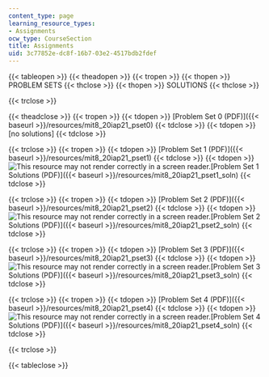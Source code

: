 ```yaml
---
content_type: page
learning_resource_types:
- Assignments
ocw_type: CourseSection
title: Assignments
uid: 3c77852e-dc8f-16b7-03e2-4517bdb2fdef
---
```


{{< tableopen >}}
{{< theadopen >}}
{{< tropen >}}
{{< thopen >}}
PROBLEM SETS
{{< thclose >}}
{{< thopen >}}
SOLUTIONS
{{< thclose >}}

{{< trclose >}}

{{< theadclose >}}
{{< tropen >}}
{{< tdopen >}}
[Problem Set 0 (PDF)]({{< baseurl >}}/resources/mit8_20iap21_pset0)
{{< tdclose >}}
{{< tdopen >}}
\[no solutions\]
{{< tdclose >}}

{{< trclose >}}
{{< tropen >}}
{{< tdopen >}}
[Problem Set 1 (PDF)]({{< baseurl >}}/resources/mit8_20iap21_pset1)
{{< tdclose >}}
{{< tdopen >}}
![This resource may not render correctly in a screen reader.](/images/inacessible.gif)[Problem Set 1 Solutions (PDF)]({{< baseurl >}}/resources/mit8_20iap21_pset1_soln)
{{< tdclose >}}

{{< trclose >}}
{{< tropen >}}
{{< tdopen >}}
[Problem Set 2 (PDF)]({{< baseurl >}}/resources/mit8_20iap21_pset2)
{{< tdclose >}}
{{< tdopen >}}
![This resource may not render correctly in a screen reader.](/images/inacessible.gif)[Problem Set 2 Solutions (PDF)]({{< baseurl >}}/resources/mit8_20iap21_pset2_soln)
{{< tdclose >}}

{{< trclose >}}
{{< tropen >}}
{{< tdopen >}}
[Problem Set 3 (PDF)]({{< baseurl >}}/resources/mit8_20iap21_pset3)
{{< tdclose >}}
{{< tdopen >}}
![This resource may not render correctly in a screen reader.](/images/inacessible.gif)[Problem Set 3 Solutions (PDF)]({{< baseurl >}}/resources/mit8_20iap21_pset3_soln)
{{< tdclose >}}

{{< trclose >}}
{{< tropen >}}
{{< tdopen >}}
[Problem Set 4 (PDF)]({{< baseurl >}}/resources/mit8_20iap21_pset4)
{{< tdclose >}}
{{< tdopen >}}
![This resource may not render correctly in a screen reader.](/images/inacessible.gif)[Problem Set 4 Solutions (PDF)]({{< baseurl >}}/resources/mit8_20iap21_pset4_soln)
{{< tdclose >}}

{{< trclose >}}

{{< tableclose >}}